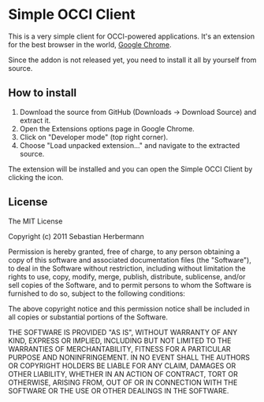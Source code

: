 # Simple OCCI Client

This is a very simple client for OCCI-powered applications. It's an extension for the best browser in the world, [Google Chrome](http://www.google.com/chrome).

Since the addon is not released yet, you need to install it all by yourself from source.

## How to install

1. Download the source from GitHub (Downloads -> Download Source) and extract it.
1. Open the Extensions options page in Google Chrome.
1. Click on "Developer mode" (top right corner).
1. Choose "Load unpacked extension..." and navigate to the extracted source.

The extension will be installed and you can open the Simple OCCI Client by clicking the icon.

## License

The MIT License

Copyright (c) 2011 Sebastian Herbermann

Permission is hereby granted, free of charge, to any person obtaining a copy
of this software and associated documentation files (the "Software"), to deal
in the Software without restriction, including without limitation the rights
to use, copy, modify, merge, publish, distribute, sublicense, and/or sell
copies of the Software, and to permit persons to whom the Software is
furnished to do so, subject to the following conditions:

The above copyright notice and this permission notice shall be included in
all copies or substantial portions of the Software.

THE SOFTWARE IS PROVIDED "AS IS", WITHOUT WARRANTY OF ANY KIND, EXPRESS OR
IMPLIED, INCLUDING BUT NOT LIMITED TO THE WARRANTIES OF MERCHANTABILITY,
FITNESS FOR A PARTICULAR PURPOSE AND NONINFRINGEMENT. IN NO EVENT SHALL THE
AUTHORS OR COPYRIGHT HOLDERS BE LIABLE FOR ANY CLAIM, DAMAGES OR OTHER
LIABILITY, WHETHER IN AN ACTION OF CONTRACT, TORT OR OTHERWISE, ARISING FROM,
OUT OF OR IN CONNECTION WITH THE SOFTWARE OR THE USE OR OTHER DEALINGS IN
THE SOFTWARE.